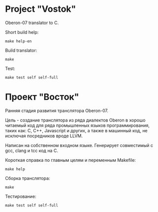 Project "Vostok"
=======================
Oberon-07 translator to C.

Short build help:

	make help-en

Build translator:

	make

Test:

	make test self self-full

Проект "Восток"
=======================
Ранняя стадия развития транслятора Oberon-07.

Цель - создание транслятора из ряда диалектов Oberon в хорошо читаемый код для
ряда промышленных языков программирования, таких как: C, C++, Javascript и
других, а также в машинный код, не исключая посредников вроде LLVM.

Написан на собственном входном языке.
Генерирует совместимый с gcc, clang и tcc код на С.

Короткая справка по главным целям и переменным Makefile:

	make help

Сборка транслятора:

	make

Тестирование:

	make test self self-full
